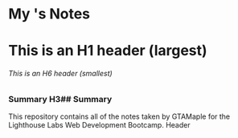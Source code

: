# My 's Notes
# This is an H1 header (largest)
###### This is an H6 header (smallest)

### Summary H3## Summary 

This repository contains all of the notes taken by GTAMaple for the Lighthouse Labs Web Development Bootcamp. Header

